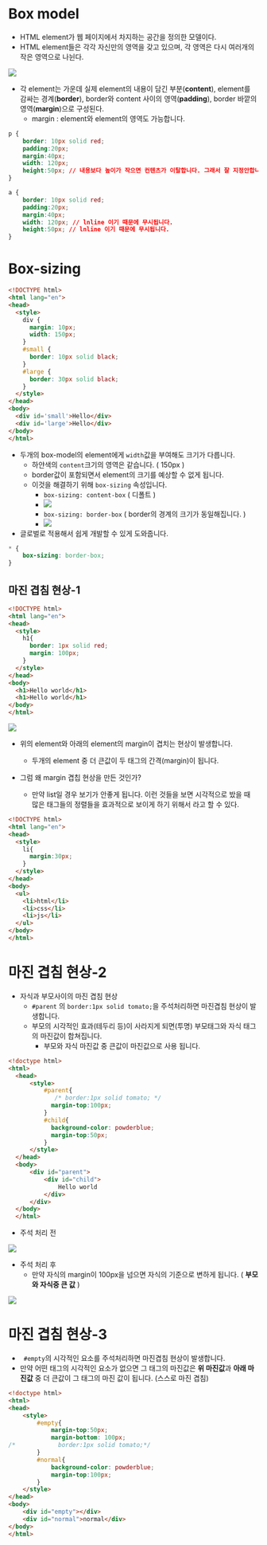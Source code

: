 # Box model

- HTML element가 웹 페이지에서 차지하는 공간을 정의한 모델이다.
- HTML element들은 각각 자신만의 영역을 갖고 있으며, 각 영역은 다시 여러개의 작은 영역으로 나뉜다.

![](./img/1.png)

- 각 element는 가운데 실제 element의 내용이 담긴 부분(**content**), element를 감싸는 경계(**border**), border와 content 사이의 영역(**padding**), border 바깥의 영역(**margin**)으로 구성된다.
  - margin : element와 element의 영역도 가능합니다.

```css
p { 
    border: 10px solid red;
	padding:20px;
    margin:40px;
    width: 120px;
    height:50px; // 내용보다 높이가 작으면 컨텐츠가 이탈합니다. 그래서 잘 지정안합니다.
}

a {
    border: 10px solid red;
	padding:20px;
    margin:40px;
    width: 120px; // lnline 이기 때문에 무시됩니다.
    height:50px; // lnline 이기 때문에 무시됩니다.
}
```





# Box-sizing

```html
<!DOCTYPE html>
<html lang="en">
<head>
  <style>
    div {
      margin: 10px;
      width: 150px;
    }
    #small {
      border: 10px solid black;
    }
    #large {
      border: 30px solid black;
    }
  </style>
</head>
<body>
  <div id='small'>Hello</div>
  <div id='large'>Hello</div>
</body>
</html>
```

- 두개의 box-model의 element에게 `width`값을 부여해도 크기가 다릅니다.
  - 하얀색의 `content`크기의 영역은 같습니다. ( 150px )
  - border값이 포함되면서 element의 크기를 예상할 수 없게 됩니다.
  - 이것을 해결하기 위해 `box-sizing` 속성입니다.
    - `box-sizing: content-box` ( 디폴트 )
    - ![](./img/2.png)
    - `box-sizing: border-box` ( border의 경계의 크기가 동일해집니다. )
    - ![](./img/3.png)
- 글로벌로 적용해서 쉽게 개발할 수 있게 도와줍니다.

```css
* {
	box-sizing: border-box;
}
```





## 마진 겹침 현상-1

```html
<!DOCTYPE html>
<html lang="en">
<head>
  <style>
    h1{
      border: 1px solid red;
      margin: 100px;
    }
  </style>
</head>
<body>
  <h1>Hello world</h1>
  <h1>Hello world</h1>
</body>
</html>
```

![](./img/4.png)

- 위의 element와 아래의 element의 margin이 겹치는 현상이 발생합니다.
  - 두개의 element 중 더 큰값이 두 태그의 간격(margin)이 됩니다.

- 그럼 왜 margin 겹칩 현상을 만든 것인가?
  - 만약 list일 경우 보기가 안좋게 됩니다. 이런 것들을 보면 시각적으로 밨을 때 많은 태그들의 정렬들을 효과적으로 보이게 하기 위해서 라고 할 수 있다.

```html
<!DOCTYPE html>
<html lang="en">
<head>
  <style>
    li{
      margin:30px;
    }
  </style>
</head>
<body>
  <ul>
    <li>html</li>
    <li>css</li>
    <li>js</li>
  </ul>
</body>
</html>
```



# 마진 겹침 현상-2

- 자식과 부모사이의 마진 겹침 현상
  - `#parent` 의 `border:1px solid tomato;`을 주석처리하면 마진겹침 현상이 발생합니다.
  - 부모의 시각적인 효과(테두리 등)이 사라지게 되면(투명) 부모태그와 자식 태그의 마진값이 합쳐집니다. 
    - 부모와 자식 마진값 중 큰값이 마진값으로 사용 됩니다.

```html
<!doctype html>
<html>
  <head>
      <style>
          #parent{
             /* border:1px solid tomato; */
            margin-top:100px;
          }
          #child{
            background-color: powderblue;
            margin-top:50px;
          }
      </style>
  </head>
  <body>
      <div id="parent">
          <div id="child">
              Hello world
          </div>
      </div>
  </body>
  </html>
```

- 주석 처리 전

![](./img/5.png)

- 주석 처리 후
  - 만약 자식의 margin이 100px을 넘으면 자식의 기준으로 변하게 됩니다. ( **부모와 자식중 큰 값** )

![](./img/6.png)

# 마진 겹침 현상-3

- ` #empty`의 시각적인 요소를 주석처리하면 마진겹침 현상이 발생합니다.
- 만약 어떤 태그의 시각적인 요소가 없으면 그 태그의 마진값은 **위 마진값**과 **아래 마진값** 중 더 큰값이 그 태그의 마진 값이 됩니다. (스스로 마진 겹침)

```html
<!doctype html>
<html>
<head>
    <style>
        #empty{
            margin-top:50px;
            margin-bottom: 100px;
/*            border:1px solid tomato;*/
        }
        #normal{
            background-color: powderblue;
            margin-top:100px;
        }
    </style>
</head>
<body>
    <div id="empty"></div>
    <div id="normal">normal</div>
</body>
</html>
```

